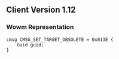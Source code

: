 ## Client Version 1.12

### Wowm Representation
```rust,ignore
cmsg CMSG_SET_TARGET_OBSOLETE = 0x013E {
    Guid guid;    
}

```
